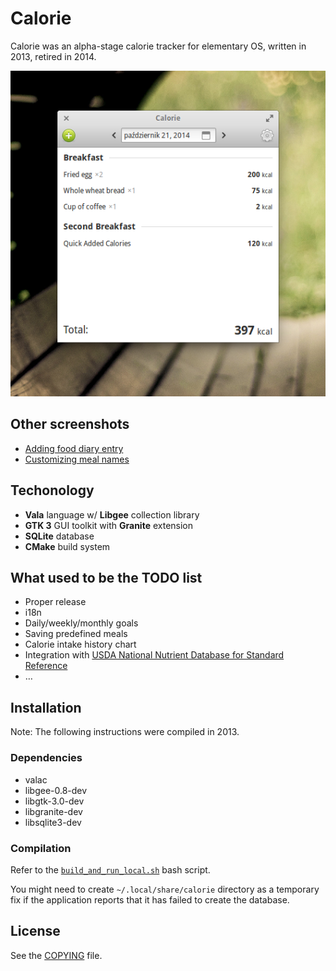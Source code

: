 # Calorie

Calorie was an alpha-stage calorie tracker for elementary OS, written in 2013,
retired in 2014.

<p align="center">
  <img src="media/screenshots/main-view.png">
</p>

## Other screenshots

- [Adding food diary entry](media/screenshots/adding-entry.png)
- [Customizing meal names](media/screenshots/customizing-meal-names.png)

## Techonology

- **Vala** language w/ **Libgee** collection library
- **GTK 3** GUI toolkit with **Granite** extension
- **SQLite** database
- **CMake** build system


## What used to be the TODO list

- Proper release
- i18n
- Daily/weekly/monthly goals
- Saving predefined meals
- Calorie intake history chart
- Integration with [USDA National Nutrient Database for Standard Reference](http://www.ars.usda.gov/Services/docs.htm?docid=8964)
- …

## Installation

Note: The following instructions were compiled in 2013.

### Dependencies

- valac
- libgee-0.8-dev
- libgtk-3.0-dev
- libgranite-dev
- libsqlite3-dev

### Compilation

Refer to the
[`build_and_run_local.sh`](https://github.com/fauu/Calorie/blob/master/build_and_run_local.sh)
bash script.

You might need to create `~/.local/share/calorie` directory as a temporary fix
if the application reports that it has failed to create the database.

## License

See the [COPYING](https://github.com/fauu/Calorie/blob/master/COPYING) file.
